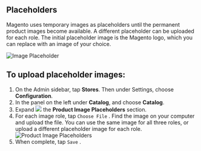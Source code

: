 Placeholders
--

Magento uses temporary images as placeholders until the permanent product images become available. A different placeholder can be uploaded for each role. The initial placeholder image is the Magento logo, which you can replace with an image of your choice.

![Image Placeholder](https://docs.magento.com/m2/ce/user_guide/Resources/Images/storefront-image-placeholder_thumb_0_0.png)

## To upload placeholder images:

1.	On the Admin sidebar, tap **Stores**. Then under Settings, choose **Configuration**.
2.	In the panel on the left under **Catalog**, and choose **Catalog**.
3.	Expand ![](https://docs.magento.com/m2/ce/user_guide/Resources/Images/btn-expand.png) the **Product Image Placeholders** section.
4.	For each image role, tap  `Choose File` . Find the image on your computer and upload the file. You can use the same image for all three roles, or upload a different placeholder image for each role.
![Product Image Placeholders](https://docs.magento.com/m2/ce/user_guide/Resources/Images/config-catalog-catalog-product-image-placeholders_thumb_0_0.png)
5.	When complete, tap  `Save` .